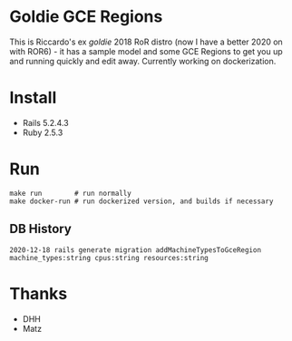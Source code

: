 # Goldie GCE Regions

This is Riccardo's ex *goldie* 2018 RoR distro (now I have a better 2020 on with ROR6) - 
it has a sample model and some GCE Regions to get you up and running quickly and edit away.
Currently working on dockerization.

# Install

* Rails 5.2.4.3
* Ruby 2.5.3

# Run

    make run        # run normally
    make docker-run # run dockerized version, and builds if necessary

## DB History

    2020-12-18 rails generate migration addMachineTypesToGceRegion machine_types:string cpus:string resources:string

# Thanks

* DHH
* Matz
